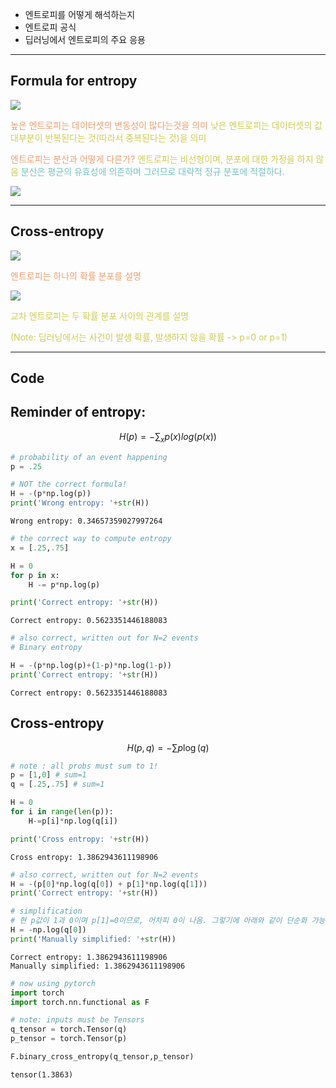 - 엔트로피를 어떻게 해석하는지
- 엔트로피 공식
- 딥러닝에서 엔트로피의 주요 응용
---
## Formula for entropy

![](22.Pasted%20image%2020241004194021.png)

<span style="color:rgb(236, 158, 111)">높은 엔트로피는 데이터셋의 변동성이 많다는것을 의미</span>
<span style="color:rgb(205, 205, 81)">낮은 엔트로피는 데이터셋의 값 대부분이 반복된다는 것(따라서 중복된다는 것)을 의미</span> 

<span style="color:rgb(236, 158, 111)">엔트로피는 분산과 어떻게 다른가?</span> 
<span style="color:rgb(205, 205, 81)">엔트로피는 비선형이며, 분포에 대한 가정을 하지 않음</span> 
<span style="color:rgb(116, 195, 194)">분산은 평균의 유효성에 의존하며 그러므로 대략적 정규 분포에 적절하다.</span> 

![](21.Pasted%20image%2020241004194617.png)

---
## Cross-entropy

![](21.Pasted%20image%2020241004195436.png)

<span style="color:rgb(236, 158, 111)">엔트로피는 하나의 확률 분포를 설명</span> 

![](21.Pasted%20image%2020241004195546.png)

<span style="color:rgb(205, 205, 81)">교차 엔트로피는 두 확률 분포 사이의 관계를 설명</span> 

<span style="color:rgb(205, 205, 81)">(Note: 딥러닝에서는 사건이 발생 확률, 발생하지 않을 확률 ->  p=0 or p=1)</span> 

---
## Code 

## Reminder of entropy:
$$H(p)=-\sum_xp(x)log(p(x))$$

```python
# probability of an event happening
p = .25

# NOT the correct formula!
H = -(p*np.log(p))
print('Wrong entropy: '+str(H))
```
```
Wrong entropy: 0.34657359027997264
```

```python
# the correct way to compute entropy
x = [.25,.75]

H = 0
for p in x:
    H -= p*np.log(p)

print('Correct entropy: '+str(H))
```
```
Correct entropy: 0.5623351446188083
```

```python
# also correct, written out for N=2 events
# Binary entropy

H = -(p*np.log(p)+(1-p)*np.log(1-p))
print('Correct entropy: '+str(H))
```
```
Correct entropy: 0.5623351446188083
```

## Cross-entropy
$$H(p,q)=-\sum{p}\log{(q)}$$

```python
# note : all probs must sum to 1!
p = [1,0] # sum=1
q = [.25,.75] # sum=1

H = 0
for i in range(len(p)):
    H-=p[i]*np.log(q[i])

print('Cross entropy: '+str(H))
```
```
Cross entropy: 1.3862943611198906
```

```python
# also correct, written out for N=2 events
H = -(p[0]*np.log(q[0]) + p[1]*np.log(q[1]))
print('Correct entropy: '+str(H))

# simplification 
# 현 p값이 1과 0이며 p[1]=0이므로, 어차피 0이 나옴. 그렇기에 아래와 같이 단순화 가능
H = -np.log(q[0])
print('Manually simplified: '+str(H))
```
```
Correct entropy: 1.3862943611198906
Manually simplified: 1.3862943611198906
```

```python
# now using pytorch
import torch
import torch.nn.functional as F

# note: inputs must be Tensors
q_tensor = torch.Tensor(q)
p_tensor = torch.Tensor(p)

F.binary_cross_entropy(q_tensor,p_tensor)
```
```
tensor(1.3863)
```